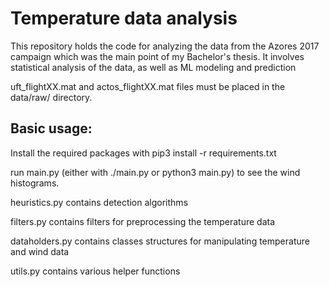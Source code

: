 # Temperature data analysis

This repository holds the code for analyzing the data from the Azores 2017 campaign which was the main point of my Bachelor's thesis. It involves statistical analysis of the data, as well as ML modeling and prediction

uft\_flightXX.mat and actos\_flightXX.mat files must be placed in the data/raw/ directory.

## Basic usage: 

Install the required packages with pip3 install -r requirements.txt

run main.py (either with ./main.py or python3 main.py) to see the wind histograms. 

heuristics.py contains detection algorithms

filters.py contains filters for preprocessing the temperature data

dataholders.py contains classes structures for manipulating temperature and wind data

utils.py contains various helper functions 
